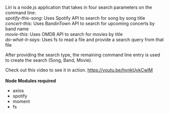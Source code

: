 
Liri is a node.js application that takes in four search parameters on the command line:</br>
*spotify-this-song*: Uses Spotify API to search for song by song title </br>
*concert-this*: Uses BandinTown API to search for upcoming concerts by band name </br>
*movie-this*: Uses OMDB API to search for movies by title </br>
*do-what-it-says*: Uses fs to read a file and provide a search query from that file</br>

After providing the search type, the remaining command line entry is used to create the search (Song, Band, Movie).

Check out this video to see it in action.
https://youtu.be/hynkUykCwIM </br></br>
**Node Modules required**
<ul>
<li>axios</li>
<li>spotify</li>
<li>moment</li>
<li>fs</li>
</ul>
